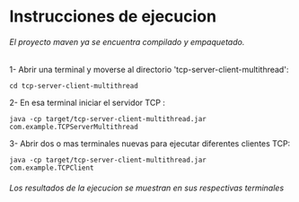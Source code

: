 # Instrucciones de ejecucion

###### El proyecto maven ya se encuentra compilado y empaquetado.

1- Abrir una terminal y moverse al directorio 'tcp-server-client-multithread': <br>
```
cd tcp-server-client-multithread
```
2- En esa terminal iniciar el servidor TCP : <br>
```
java -cp target/tcp-server-client-multithread.jar com.example.TCPServerMultithread
```
3- Abrir dos o mas terminales nuevas para ejecutar diferentes clientes TCP: <br> 
```
java -cp target/tcp-server-client-multithread.jar com.example.TCPClient
```

###### Los resultados de la ejecucion se muestran en sus respectivas terminales

